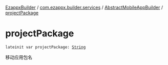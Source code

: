 [EzappxBuilder](../../index.md) / [com.ezappx.builder.services](../index.md) / [AbstractMobileAppBuilder](index.md) / [projectPackage](./project-package.md)

# projectPackage

`lateinit var projectPackage: `[`String`](https://kotlinlang.org/api/latest/jvm/stdlib/kotlin/-string/index.html)

移动应用包名

